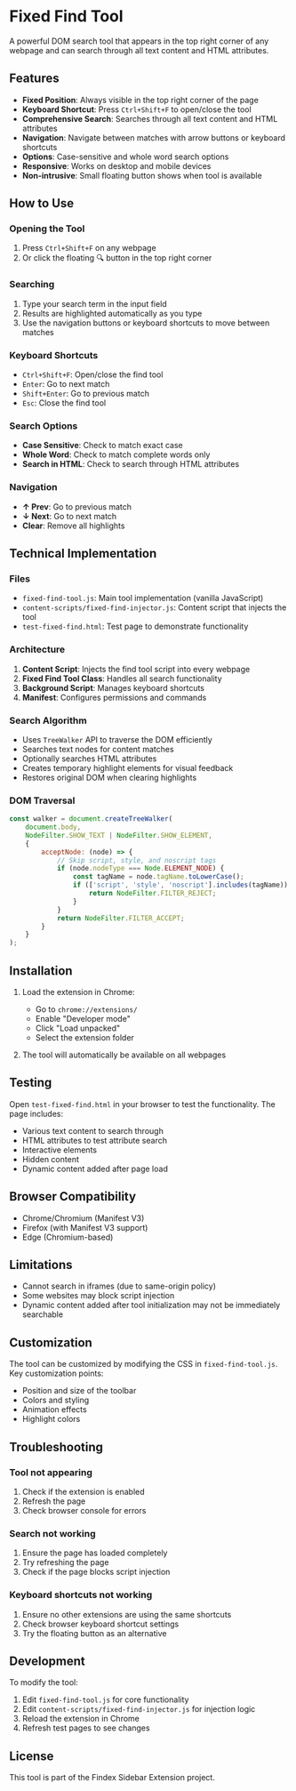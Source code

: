 # Fixed Find Tool

A powerful DOM search tool that appears in the top right corner of any webpage and can search through all text content and HTML attributes.

## Features

- **Fixed Position**: Always visible in the top right corner of the page
- **Keyboard Shortcut**: Press `Ctrl+Shift+F` to open/close the tool
- **Comprehensive Search**: Searches through all text content and HTML attributes
- **Navigation**: Navigate between matches with arrow buttons or keyboard shortcuts
- **Options**: Case-sensitive and whole word search options
- **Responsive**: Works on desktop and mobile devices
- **Non-intrusive**: Small floating button shows when tool is available

## How to Use

### Opening the Tool
1. Press `Ctrl+Shift+F` on any webpage
2. Or click the floating 🔍 button in the top right corner

### Searching
1. Type your search term in the input field
2. Results are highlighted automatically as you type
3. Use the navigation buttons or keyboard shortcuts to move between matches

### Keyboard Shortcuts
- `Ctrl+Shift+F`: Open/close the find tool
- `Enter`: Go to next match
- `Shift+Enter`: Go to previous match
- `Esc`: Close the find tool

### Search Options
- **Case Sensitive**: Check to match exact case
- **Whole Word**: Check to match complete words only
- **Search in HTML**: Check to search through HTML attributes

### Navigation
- **↑ Prev**: Go to previous match
- **↓ Next**: Go to next match
- **Clear**: Remove all highlights

## Technical Implementation

### Files
- `fixed-find-tool.js`: Main tool implementation (vanilla JavaScript)
- `content-scripts/fixed-find-injector.js`: Content script that injects the tool
- `test-fixed-find.html`: Test page to demonstrate functionality

### Architecture
1. **Content Script**: Injects the find tool script into every webpage
2. **Fixed Find Tool Class**: Handles all search functionality
3. **Background Script**: Manages keyboard shortcuts
4. **Manifest**: Configures permissions and commands

### Search Algorithm
- Uses `TreeWalker` API to traverse the DOM efficiently
- Searches text nodes for content matches
- Optionally searches HTML attributes
- Creates temporary highlight elements for visual feedback
- Restores original DOM when clearing highlights

### DOM Traversal
```javascript
const walker = document.createTreeWalker(
    document.body,
    NodeFilter.SHOW_TEXT | NodeFilter.SHOW_ELEMENT,
    {
        acceptNode: (node) => {
            // Skip script, style, and noscript tags
            if (node.nodeType === Node.ELEMENT_NODE) {
                const tagName = node.tagName.toLowerCase();
                if (['script', 'style', 'noscript'].includes(tagName)) {
                    return NodeFilter.FILTER_REJECT;
                }
            }
            return NodeFilter.FILTER_ACCEPT;
        }
    }
);
```

## Installation

1. Load the extension in Chrome:
   - Go to `chrome://extensions/`
   - Enable "Developer mode"
   - Click "Load unpacked"
   - Select the extension folder

2. The tool will automatically be available on all webpages

## Testing

Open `test-fixed-find.html` in your browser to test the functionality. The page includes:
- Various text content to search through
- HTML attributes to test attribute search
- Interactive elements
- Hidden content
- Dynamic content added after page load

## Browser Compatibility

- Chrome/Chromium (Manifest V3)
- Firefox (with Manifest V3 support)
- Edge (Chromium-based)

## Limitations

- Cannot search in iframes (due to same-origin policy)
- Some websites may block script injection
- Dynamic content added after tool initialization may not be immediately searchable

## Customization

The tool can be customized by modifying the CSS in `fixed-find-tool.js`. Key customization points:
- Position and size of the toolbar
- Colors and styling
- Animation effects
- Highlight colors

## Troubleshooting

### Tool not appearing
1. Check if the extension is enabled
2. Refresh the page
3. Check browser console for errors

### Search not working
1. Ensure the page has loaded completely
2. Try refreshing the page
3. Check if the page blocks script injection

### Keyboard shortcuts not working
1. Ensure no other extensions are using the same shortcuts
2. Check browser keyboard shortcut settings
3. Try the floating button as an alternative

## Development

To modify the tool:
1. Edit `fixed-find-tool.js` for core functionality
2. Edit `content-scripts/fixed-find-injector.js` for injection logic
3. Reload the extension in Chrome
4. Refresh test pages to see changes

## License

This tool is part of the Findex Sidebar Extension project. 
